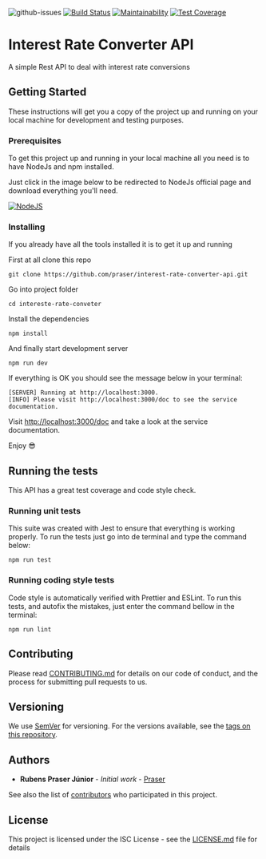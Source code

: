 ![github-issues](https://img.shields.io/github/issues/praser/interest-rate-converter-api.svg) [![Build Status](https://travis-ci.com/praser/interest-rate-converter-api.svg?branch=master)](https://travis-ci.com/praser/interest-rate-converter-api) [![Maintainability](https://api.codeclimate.com/v1/badges/1427bfa05f0c749c2ba5/maintainability)](https://codeclimate.com/github/praser/interest-tax-conversor/maintainability) [![Test Coverage](https://api.codeclimate.com/v1/badges/1427bfa05f0c749c2ba5/test_coverage)](https://codeclimate.com/github/praser/interest-tax-conversor/test_coverage)

# Interest Rate Converter API

A simple Rest API to deal with interest rate conversions

## Getting Started

These instructions will get you a copy of the project up and running on your local machine for development and testing purposes.

### Prerequisites

To get this project up and running in your local machine all you need is to have NodeJs and npm installed.

Just click in the image below to be redirected to NodeJs official page and download everything you'll need.

[![NodeJS](https://nodejs.org/static/images/logo.svg)](https://nodejs.org/en/download/current/)

### Installing

If you already have all the tools installed it is to get it up and running

First at all clone this repo

```
git clone https://github.com/praser/interest-rate-converter-api.git
```

Go into project folder

```
cd intereste-rate-conveter
```

Install the dependencies

```
npm install
```

And finally start development server

```
npm run dev
```

If everything is OK you should see the message below in your terminal:

```
[SERVER] Running at http://localhost:3000.
[INFO] Please visit http://localhost:3000/doc to see the service documentation.
```

Visit [http://localhost:3000/doc]() and take a look at the service documentation.

Enjoy :sunglasses:

## Running the tests

This API has a great test coverage and code style check.

### Running unit tests

This suite was created with Jest to ensure that everything is working properly. To run the tests just go into de terminal and type the command below:

```
npm run test
```

### Running coding style tests

Code style is automatically verified with Prettier and ESLint. To run this tests, and autofix the mistakes, just enter the command bellow in the terminal:

```
npm run lint
```

## Contributing

Please read [CONTRIBUTING.md](https://gist.github.com/PurpleBooth/b24679402957c63ec426) for details on our code of conduct, and the process for submitting pull requests to us.

## Versioning

We use [SemVer](http://semver.org/) for versioning. For the versions available, see the [tags on this repository](https://github.com/praser/interest-rate-converter-api/tags).

## Authors

* **Rubens Praser Júnior** - *Initial work* - [Praser](https://github.com/praser)

See also the list of [contributors](https://github.com/praser/interest-rate-converter-api/graphs/contributors) who participated in this project.

## License

This project is licensed under the ISC License - see the [LICENSE.md](LICENSE.md) file for details
